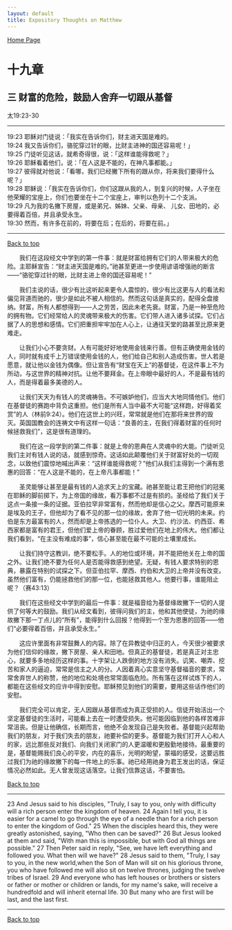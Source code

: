 ```yaml
---
layout: default
title: Expository Thoughts on Matthew
---
```

[ Home Page ]({{site.baseurl}}/index) <br>

<a name="0"></a>
# 十九章 

## 三 财富的危险，鼓励人舍弃一切跟从基督

太19:23-30

***

19:23 耶稣对门徒说：「我实在告诉你们，财主进天国是难的。<br>
19:24 我又告诉你们，骆驼穿过针的眼，比财主进神的国还容易呢！」<br>
19:25 门徒听见这话，就希奇得很，说：「这样谁能得救呢？」<br>
19:26 耶稣看着他们，说：「在人这是不能的，在神凡事都能。」<br>
19:27 彼得就对他说：「看哪，我们已经撇下所有的跟从你，将来我们要得什么呢？」<br>
19:28 耶稣说：「我实在告诉你们，你们这跟从我的人，到复兴的时候，人子坐在他荣耀的宝座上，你们也要坐在十二个宝座上，审判以色列十二个支派。<br>
19:29 凡为我的名撇下房屋，或是弟兄、姊妹、父亲、母亲、 儿女、田地的，必要得着百倍，并且承受永生。<br>
19:30 然而，有许多在前的，将要在后；在后的，将要在前。」<br>

***

[Back to top](#0)

&emsp;&emsp;我们在这段经文中学到的第一件事：就是财富给拥有它们的人带来极大的危险。主耶稣宣告：“财主进天国是难的。”祂甚至更进一步使用谚语增强祂的断言——“骆驼穿过针的眼，比财主进上帝的国还容易呢！”

&emsp;&emsp;我们主说的话，很少有比这听起来更令人震惊的，很少有比这更与人的看法和偏见背道而驰的，很少是如此不被人相信的。然而这句话是真实的，配得全盘接纳。财富，所有人都想得到——人之劳苦，因此未老先衰。财富，乃是一种至危险的拥有物。它们经常给人的灵魂带来极大的伤害。它们带人进入诸多试探。它们占据了人的思想和感情。它们把重担牢牢加在人心上，让通往天堂的路甚至比原来更难走。

&emsp;&emsp;让我们小心不要贪财。人有可能好好地使用金钱来行善。但有正确使用金钱的人，同时就有成千上万错误使用金钱的人，他们给自己和别人造成伤害。世人若是愿意，就让他以金钱为偶像。但让宣告有“财宝在天上”的基督徒，在这件事上不为所动，与这世界的精神对抗。让他不要拜金。在上帝眼中最好的人，不是最有钱的人，而是得着最多美德的人。

&emsp;&emsp;让我们天天为有钱人的灵魂祷告。不可嫉妒他们，应当大大地同情他们。他们在基督徒的赛跑中背负这重担。他们是所有人当中最不大可能“这样跑，好得着奖赏”的人（林前9:24）。他们在这世上的兴旺，常常就是他们在那将来世界的毁灭。英国国教会的连祷文中有这样一句话：“良善的主，在我们得着财富的任何时候拯救我们”，这是很有道理的。

&emsp;&emsp;我们在这一段学到的第二件事：就是上帝的恩典在人灵魂中的大能。门徒听见我们主对有钱人说的话，就感到惊奇。这话如此颠覆他们关于财富好处的一切观念，以致他们震惊地喊出声来：“这样谁能得救呢？”他们从我们主得到一个满有恩惠的回答：“在人这是不能的，在上帝凡事都能！”

&emsp;&emsp;圣灵能够让甚至是最有钱的人追求天上的宝藏。祂甚至能让君王把他们的冠冕在耶稣的脚前掷下，为上帝国的缘故，看万事都不过是有损的。圣经给了我们关于这点一条接一条的证据。亚伯拉罕非常富有，然而他却是信心之父。摩西可能原来是埃及的王子，但他却为了看不见的那一位的缘故，舍弃了他一切光明的未来。约伯是东方最富有的人，然而却是上帝拣选的一位仆人。大卫、约沙法、约西亚、希西家都是富有的君王，但他们爱上帝的眷顾，胜过爱他们在地上的伟大。他们都让我们看到，“在主没有难成的事”，信心甚至能在最不可能的土壤里成长。

&emsp;&emsp;让我们持守这教训，绝不要松手。人的地位或环境，并不能把他关在上帝的国之外。让我们绝不要为任何人是否能得救感到绝望。无疑，有钱人要求特别的恩典，暴露在特别的试探之下。但亚伯拉罕、摩西、约伯和大卫的上帝并没有改变。虽然他们富有，仍能拯救他们的那一位，也能拯救其他人。他要行事，谁能阻止呢？（赛43:13）

&emsp;&emsp;我们在这些经文中学到的最后一件事：就是福音给为基督缘故撇下一切的人提供了何等大的鼓励。我们从经文看到，彼得问我们的主，他和其他使徒，为祂的缘故撇下那一丁点儿的“所有”，能得到什么回报？他得到一个至为恩惠的回答——他们“必要得着百倍，并且承受永生。”

&emsp;&emsp;这应许里面有非常鼓舞人的内容。除了在异教徒中归正的人，今天很少被要求为他们信仰的缘故，撇下房屋、亲人和田地。但真正的基督徒，若是真正对主忠心，就要多多地经历这样的事。十字架让人跌倒的地方没有消失。讥笑、嘲弄、挖苦和家人的逼迫，常常是信主之人的分。人因着真心实意坚守基督福音的要求，常常舍弃世人的称赞，他的地位和处境也常常面临危险。所有落在这样试炼下的人，都能在这些经文的应许中得到安慰。耶稣预见到他们的需要，要用这些话作他们的安慰。

&emsp;&emsp;我们完全可以肯定，无人因跟从基督而成为真正受损的人。信徒开始活出一个坚定基督徒的生活时，可能看上去在一时遭受损失。他可能因临到他的各样苦难非常沮丧。但是让他确信，长期而言，他绝不会发现自己是失败者。基督能兴起帮助我们的朋友，对于我们失去的朋友，祂要补偿的更多。基督能为我们打开人心和人的家，远比那些反对我们、向我们关闭家门的人更温暖和更殷勤地接待。最重要的是，基督能赐我们良心的平安，内在的喜乐，光明的盼望，蒙福的感受，这要远胜过我们为祂的缘故撇下的每一件地上的乐事。祂已经用祂身为君王发出的话，保证情况必然如此。无人曾发现这话落空。让我们信靠这话，不要害怕。

[Back to top](#0)

***

23 And Jesus said to his disciples, "Truly, I say to you, only with difficulty will a rich person enter the kingdom of heaven. 24 Again I tell you, it is easier for a camel to go through the eye of a needle than for a rich person to enter the kingdom of God." 25 When the disciples heard this, they were greatly astonished, saying, "Who then can be saved?" 26 But Jesus looked at them and said, "With man this is impossible, but with God all things are possible." 27 Then Peter said in reply, "See, we have left everything and followed you. What then will we have?" 28 Jesus said to them, "Truly, I say to you, in the new world,when the Son of Man will sit on his glorious throne, you who have followed me will also sit on twelve thrones, judging the twelve tribes of Israel. 29 And everyone who has left houses or brothers or sisters or father or mother or children or lands, for my name's sake, will receive a hundredfold and will inherit eternal life. 30 But many who are first will be last, and the last first.

***

[Back to top](#0)
